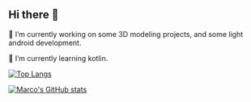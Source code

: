 ## Hi there 👋
🔭 I’m currently working on some 3D modeling projects, and some light android development.

🌱 I’m currently learning kotlin.


[![Top Langs](https://github-readme-stats-chi-eight-63.vercel.app/api/top-langs/?username=MarcoPlatino&layout=compact&theme=outrun)](https://github.com/MarcoPlatino/github-readme-stats)

[![Marco's GitHub stats](https://github-readme-stats-chi-eight-63.vercel.app/api?username=MarcoPlatino&show_icons=true&theme=outrun)](https://github.com/MarcoPlatino/github-readme-stats)
<!--
**MarcoPlatino/MarcoPlatino** is a ✨ _special_ ✨ repository because its `README.md` (this file) appears on your GitHub profile.

Here are some ideas to get you started:

- 🔭 I’m currently working on ...
- 🌱 I’m currently learning ...
- 👯 I’m looking to collaborate on ...
- 🤔 I’m looking for help with ...
- 💬 Ask me about ...
- 📫 How to reach me: ...
- 😄 Pronouns: ...
- ⚡ Fun fact: ...
-->
